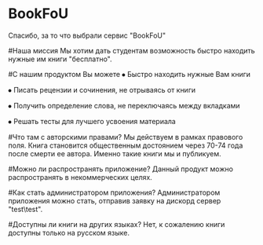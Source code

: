 # BookFoU
Спасибо, за то что выбрали сервис "BookFoU"

#Наша миссия
Мы хотим дать студентам возможность быстро находить нужные им книги "бесплатно".

#С нашим продуктом Вы можете
⦁ Быстро находить нужные Вам книги

⦁ Писать рецензии и сочинения, не отрываясь от книги

⦁ Получить определение слова, не переключаясь между вкладками

⦁ Решать тесты для лучшего усвоения материала

#Что там с авторскими правами?
Мы действуем в рамках правового поля. Книга становится общественным достоянием 
через 70-74 года после смерти ее автора. Именно такие книги мы и публикуем.

#Можно ли распространять приложение?
Данный продукт можно распространять в некоммерческих целях.

#Как стать администратором приложения?
Администратором приложения можно стать, отправив заявку на дискорд сервер "test\test".

#Доступны ли книги на других языках?
Нет, к сожалению книги доступны только на русском языке.